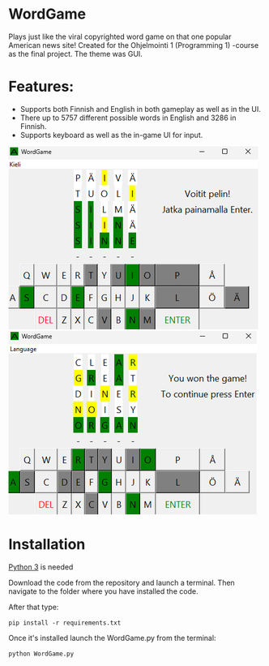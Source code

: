 # WordGame
Plays just like the viral copyrighted word game on that one popular American news site!
Created for the Ohjelmointi 1 (Programming 1) -course as the final project. The theme was GUI.

# Features:
- Supports both Finnish and English in both gameplay as well as in the UI.
- There up to 5757 different possible words in English and 3286 in Finnish.
- Supports keyboard as well as the in-game UI for input.

![](images/2.PNG)
![](images/1.PNG)

# Installation
[Python 3](https://www.python.org/downloads/) is needed

Download the code from the repository and launch a terminal. Then navigate to the folder where you have installed the code.

After that type:

```
pip install -r requirements.txt
```

Once it's installed launch the WordGame.py from the terminal:

```
python WordGame.py
```

